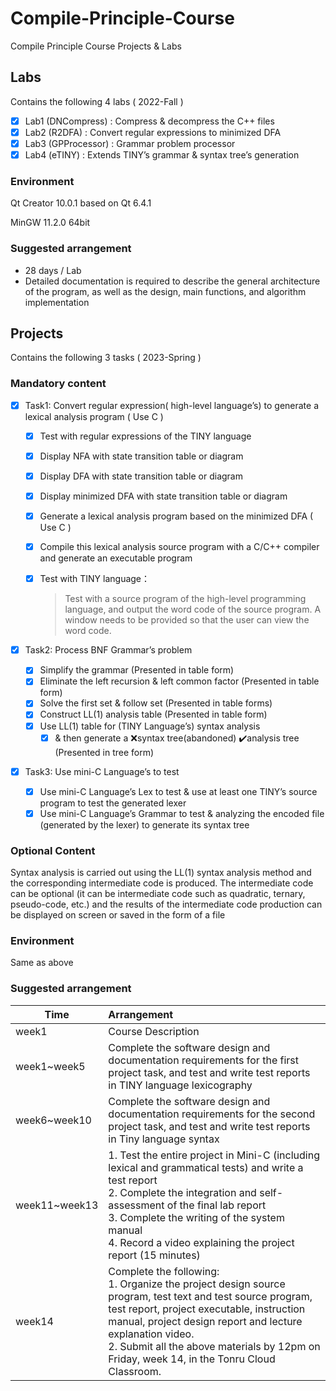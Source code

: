 # Compile-Principle-Course

Compile Principle Course Projects &amp; Labs

## Labs

Contains the following 4 labs ( 2022-Fall )

- [x] Lab1 (DNCompress) : Compress & decompress the C++ files 
- [x] Lab2 (R2DFA) : Convert regular expressions to minimized DFA
- [x] Lab3 (GPProcessor) : Grammar problem processor
- [x] Lab4 (eTINY) : Extends TINY’s grammar & syntax tree’s generation

### Environment

Qt Creator 10.0.1 based on Qt 6.4.1

MinGW 11.2.0 64bit

### Suggested arrangement

- 28 days / Lab
- Detailed documentation is required to describe the general architecture of the program, as well as the design, main functions, and algorithm implementation



## Projects

Contains the following 3 tasks ( 2023-Spring )

### Mandatory content

- [x] Task1: Convert regular expression( high-level language’s) to  generate a lexical analysis program ( Use C )

  - [x] Test with regular expressions of the TINY language

  - [x] Display NFA with state transition table or diagram

  - [x] Display DFA with state transition table or diagram

  - [x] Display minimized DFA with state transition table or diagram

  - [x] Generate a lexical analysis program based on the minimized DFA ( Use C )

  - [x] Compile this lexical analysis source program with a C/C++ compiler and generate an executable program

  - [x] Test with TINY language：

    > Test with a source program of the high-level programming language, and output the word code of the source program. A window needs to be provided so that the user can view the word code.

- [x] Task2: Process BNF Grammar’s problem
  - [x] Simplify the grammar (Presented in table form)
  - [x] Eliminate the left recursion & left common factor (Presented in table form)
  - [x] Solve the first set & follow set (Presented in table forms)
  - [x] Construct LL(1) analysis table (Presented in table form)
  - [x] Use LL(1) table for (TINY Language’s) syntax analysis 
    - [x] & then generate a :x:syntax tree(abandoned) ✔️analysis tree (Presented in tree form)
  
- [x] Task3: Use mini-C Language’s  to test
  - [x] Use mini-C Language’s Lex to test & use at least one TINY’s source program to test the generated lexer
  - [x] Use mini-C Language’s Grammar to test & analyzing the encoded file (generated by the lexer) to generate its syntax tree

### Optional Content

Syntax analysis is carried out using the LL(1) syntax analysis method and the corresponding intermediate code is produced. The intermediate code can be optional (it can be intermediate code such as quadratic, ternary, pseudo-code, etc.) and the results of the intermediate code production can be displayed on screen or saved in the form of a file

### Environment

Same as above

### Suggested arrangement

| Time          | Arrangement                                                  |
| ------------- | :----------------------------------------------------------- |
| week1         | Course Description                                           |
| week1~week5   | Complete the software design and documentation requirements for the first project task, and test and write test reports in TINY language lexicography |
| week6~week10  | Complete the software design and documentation requirements for the second project task, and test and write test reports in Tiny language syntax |
| week11~week13 | 1. Test the entire project in Mini-C (including lexical and grammatical tests) and write a test report<br/>2. Complete the integration and self-assessment of the final lab report<br/>3. Complete the writing of the system manual<br/>4. Record a video explaining the project report (15 minutes) |
| week14        | Complete the following:<br/>1. Organize the project design source program, test text and test source program, test report, project executable, instruction manual, project design report and lecture<br/>explanation video. <br/>2. Submit all the above materials by 12pm on Friday, week 14, in the Tonru Cloud Classroom. |




